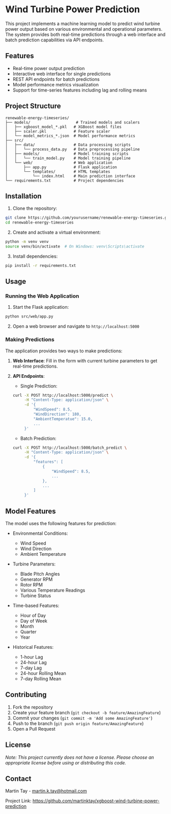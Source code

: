 # Wind Turbine Power Prediction

This project implements a machine learning model to predict wind turbine power output based on various environmental and operational parameters. The system provides both real-time predictions through a web interface and batch prediction capabilities via API endpoints.

## Features

- Real-time power output prediction
- Interactive web interface for single predictions
- REST API endpoints for batch predictions
- Model performance metrics visualization
- Support for time-series features including lag and rolling means

## Project Structure

```
renewable-energy-timeseries/
├── models/                    # Trained models and scalers
│   ├── xgboost_model_*.pkl   # XGBoost model files
│   ├── scaler.pkl            # Feature scaler
│   └── model_metrics_*.json  # Model performance metrics
├── src/
│   ├── data/                 # Data processing scripts
│   │   └── process_data.py   # Data preprocessing pipeline
│   ├── models/               # Model training scripts
│   │   └── train_model.py    # Model training pipeline
│   └── web/                  # Web application
│       ├── app.py            # Flask application
│       └── templates/        # HTML templates
│           └── index.html    # Main prediction interface
└── requirements.txt          # Project dependencies
```

## Installation

1. Clone the repository:

```bash
git clone https://github.com/yourusername/renewable-energy-timeseries.git
cd renewable-energy-timeseries
```

2. Create and activate a virtual environment:

```bash
python -m venv venv
source venv/bin/activate  # On Windows: venv\Scripts\activate
```

3. Install dependencies:

```bash
pip install -r requirements.txt
```

## Usage

### Running the Web Application

1. Start the Flask application:

```bash
python src/web/app.py
```

2. Open a web browser and navigate to `http://localhost:5000`

### Making Predictions

The application provides two ways to make predictions:

1. **Web Interface**: Fill in the form with current turbine parameters to get real-time predictions.

2. **API Endpoints**:

   - Single Prediction:

   ```bash
   curl -X POST http://localhost:5000/predict \
        -H "Content-Type: application/json" \
        -d '{
            "WindSpeed": 8.5,
            "WindDirection": 180,
            "AmbientTemperatue": 15.0,
            ...
        }'
   ```

   - Batch Prediction:

   ```bash
   curl -X POST http://localhost:5000/batch_predict \
        -H "Content-Type: application/json" \
        -d '{
            "features": [
                {
                    "WindSpeed": 8.5,
                    ...
                },
                ...
            ]
        }'
   ```

## Model Features

The model uses the following features for prediction:

- Environmental Conditions:

  - Wind Speed
  - Wind Direction
  - Ambient Temperature

- Turbine Parameters:

  - Blade Pitch Angles
  - Generator RPM
  - Rotor RPM
  - Various Temperature Readings
  - Turbine Status

- Time-based Features:

  - Hour of Day
  - Day of Week
  - Month
  - Quarter
  - Year

- Historical Features:
  - 1-hour Lag
  - 24-hour Lag
  - 7-day Lag
  - 24-hour Rolling Mean
  - 7-day Rolling Mean

## Contributing

1. Fork the repository
2. Create your feature branch (`git checkout -b feature/AmazingFeature`)
3. Commit your changes (`git commit -m 'Add some AmazingFeature'`)
4. Push to the branch (`git push origin feature/AmazingFeature`)
5. Open a Pull Request

## License

_Note: This project currently does not have a license. Please choose an appropriate license before using or distributing this code._

## Contact

Martin Tay - martin.k.tay@hotmail.com

Project Link: https://github.com/martinktay/xgboost-wind-turbine-power-prediction
